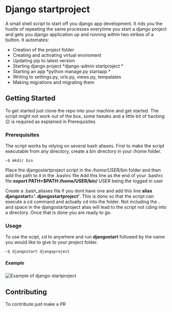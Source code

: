 # Django startproject

A small shell script to start off you django app development. It rids you the hustle of repeating the same processes everytime you start a django project and gets you django application up and running within two strikes of a button. It automates: 
* Creation of the project folder 
* Creating and activating virtual enviroment
* Updating pip to latest version
* Starting django project *django-admin startproject *
* Starting an app *python manage.py startapp *
* Writing to settings.py, urls.py, views.py, tempalates
* Making migrations and migrating them


## Getting Started

To get started just clone the repo into your machine and get started. The script might not work out of the box, some tweaks and a little bit of hacking :wink: is required as explained in Prerequisites

### Prerequisites

The script works by relying on several bash aliases. 
First to make the script executable from any directory, create a bin directory in your /home folder.

```
~$ mkdir bin
```
Place the djangostartproject script in the */home/USER/bin* folder and then add the path to it in the .bashrc file
Add this line as the end of your .bashrc file **export PATH=$PATH:/home/USER/bin/** USER being the logged in user

Create a .bash_aliases file if you dont have one and add this line **alias djangostart='. djangostartproject'**. 
This is done so that the script can execute a cd command and actually cd into the folder. Not including the **.** and space in the djangostartproject alias will lead to the script not cd*ing* into a directory.
Once that is done you are ready to go.

### Usage
To use the scipt, cd to anywhere and run **djangostart** followed by the name you would like to give to your project folder.

```
~$ djangostart djangoproject
```
##### Example
![Example of django-startproject](https://github.com/coderjaymoh/django-startproject/blob/master/Peek%202019-10-24%2004-58.gif)

## Contributing
To contribute just make a PR 


